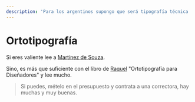 ```yaml
---
description: 'Para los argentinos supongo que será tipografía técnica :)'
---
```


# Ortotipografía

Si eres valiente lee a [Martínez de Souza](http://www.martinezdesousa.net/).

Sino, es más que suficiente con el libro de [Raquel](http://lalolagrafica.com) "Ortotipografía para Diseñadores" y lee mucho.

> Si puedes, mételo en el presupuesto y contrata a una correctora, hay muchas y muy buenas.

